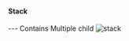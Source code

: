 #### Stack
--- Contains Multiple child
![stack](https://user-images.githubusercontent.com/69578414/132381899-03588b35-6719-4253-8985-0853cc60703b.PNG)

